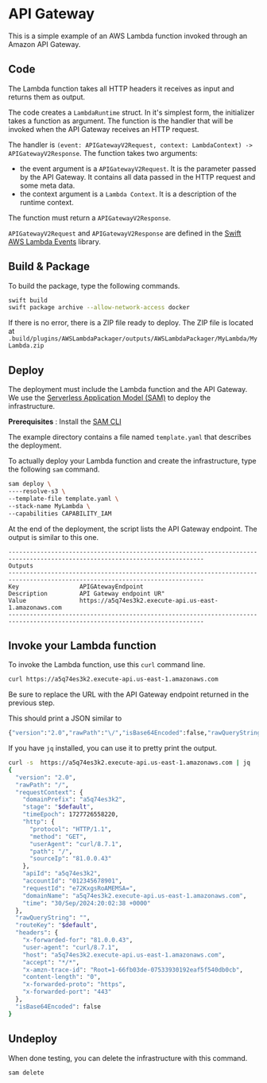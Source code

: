 # API Gateway 

This is a simple example of an AWS Lambda function invoked through an Amazon API Gateway.

## Code 

The Lambda function takes all HTTP headers it receives as input and returns them as output.

The code creates a `LambdaRuntime` struct. In it's simplest form, the initializer takes a function as argument. The function is the handler that will be invoked when the API Gateway receives an HTTP request.

The handler is `(event: APIGatewayV2Request, context: LambdaContext) -> APIGatewayV2Response`. The function takes two arguments:
- the event argument is a `APIGatewayV2Request`. It is the parameter passed by the API Gateway. It contains all data passed in the HTTP request and some meta data.
- the context argument is a `Lambda Context`. It is a description of the runtime context.

The function must return a `APIGatewayV2Response`.

`APIGatewayV2Request` and `APIGatewayV2Response` are defined in the [Swift AWS Lambda Events](https://github.com/swift-server/swift-aws-lambda-events) library.

## Build & Package 

To build the package, type the following commands.

```bash
swift build
swift package archive --allow-network-access docker
```

If there is no error, there is a ZIP file ready to deploy. 
The ZIP file is located at `.build/plugins/AWSLambdaPackager/outputs/AWSLambdaPackager/MyLambda/MyLambda.zip`

## Deploy

The deployment must include the Lambda function and the API Gateway. We use the [Serverless Application Model (SAM)](https://docs.aws.amazon.com/serverless-application-model/latest/developerguide/what-is-sam.html) to deploy the infrastructure.

**Prerequisites** : Install the [SAM CLI](https://docs.aws.amazon.com/serverless-application-model/latest/developerguide/install-sam-cli.html)

The example directory contains a file named `template.yaml` that describes the deployment.

To actually deploy your Lambda function and create the infrastructure, type the following `sam` command.

```bash
sam deploy \
----resolve-s3 \
--template-file template.yaml \
--stack-name MyLambda \
--capabilities CAPABILITY_IAM 
```

At the end of the deployment, the script lists the API Gateway endpoint.
The output is similar to this one.

```
-----------------------------------------------------------------------------------------------------------------------------
Outputs                                                                                                                     
-----------------------------------------------------------------------------------------------------------------------------
Key                 APIGAtewayEndpoint                                                                                      
Description         API Gateway endpoint UR"                                                                                
Value               https://a5q74es3k2.execute-api.us-east-1.amazonaws.com                                                  
-----------------------------------------------------------------------------------------------------------------------------
```

## Invoke your Lambda function

To invoke the Lambda function, use this `curl` command line.

```bash
curl https://a5q74es3k2.execute-api.us-east-1.amazonaws.com 
```

Be sure to replace the URL with the API Gateway endpoint returned in the previous step.

This should print a JSON similar to 

```bash 
{"version":"2.0","rawPath":"\/","isBase64Encoded":false,"rawQueryString":"","headers":{"user-agent":"curl\/8.7.1","accept":"*\/*","host":"a5q74es3k2.execute-api.us-east-1.amazonaws.com","content-length":"0","x-amzn-trace-id":"Root=1-66fb0388-691f744d4bd3c99c7436a78d","x-forwarded-port":"443","x-forwarded-for":"81.0.0.43","x-forwarded-proto":"https"},"requestContext":{"requestId":"e719cgNpoAMEcwA=","http":{"sourceIp":"81.0.0.43","path":"\/","protocol":"HTTP\/1.1","userAgent":"curl\/8.7.1","method":"GET"},"stage":"$default","apiId":"a5q74es3k2","time":"30\/Sep\/2024:20:01:12 +0000","timeEpoch":1727726472922,"domainPrefix":"a5q74es3k2","domainName":"a5q74es3k2.execute-api.us-east-1.amazonaws.com","accountId":"012345678901"}
```

If you have `jq` installed, you can use it to pretty print the output.

```bash
curl -s  https://a5q74es3k2.execute-api.us-east-1.amazonaws.com | jq   
{
  "version": "2.0",
  "rawPath": "/",
  "requestContext": {
    "domainPrefix": "a5q74es3k2",
    "stage": "$default",
    "timeEpoch": 1727726558220,
    "http": {
      "protocol": "HTTP/1.1",
      "method": "GET",
      "userAgent": "curl/8.7.1",
      "path": "/",
      "sourceIp": "81.0.0.43"
    },
    "apiId": "a5q74es3k2",
    "accountId": "012345678901",
    "requestId": "e72KxgsRoAMEMSA=",
    "domainName": "a5q74es3k2.execute-api.us-east-1.amazonaws.com",
    "time": "30/Sep/2024:20:02:38 +0000"
  },
  "rawQueryString": "",
  "routeKey": "$default",
  "headers": {
    "x-forwarded-for": "81.0.0.43",
    "user-agent": "curl/8.7.1",
    "host": "a5q74es3k2.execute-api.us-east-1.amazonaws.com",
    "accept": "*/*",
    "x-amzn-trace-id": "Root=1-66fb03de-07533930192eaf5f540db0cb",
    "content-length": "0",
    "x-forwarded-proto": "https",
    "x-forwarded-port": "443"
  },
  "isBase64Encoded": false
}
```

## Undeploy

When done testing, you can delete the infrastructure with this command.

```bash
sam delete 
```